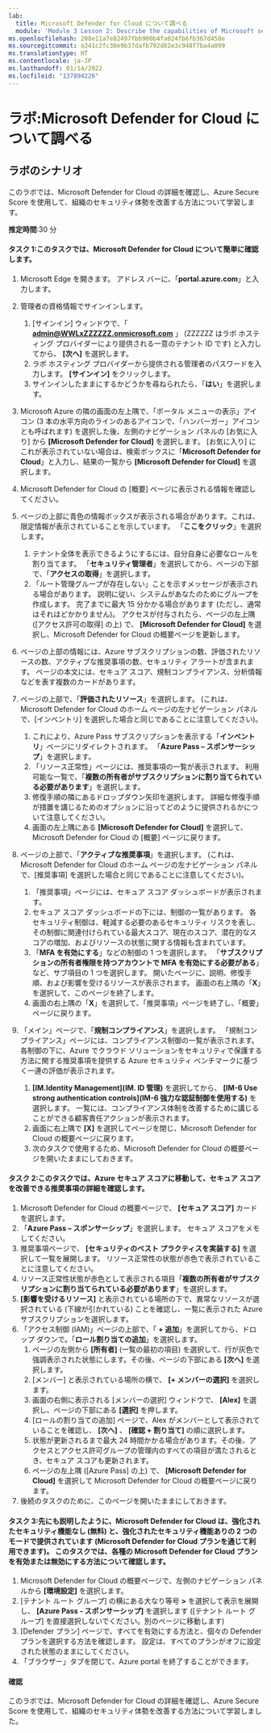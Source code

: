 ```yaml
---
lab:
  title: Microsoft Defender for Cloud について調べる
  module: 'Module 3 Lesson 2: Describe the capabilities of Microsoft security solutions: Describe security management capabilities of Azure'
ms.openlocfilehash: 208e11a7e82497fbb900b4fa024fb6fb367d458e
ms.sourcegitcommit: a341c2fc38e9b37dafb792d82e3c948f7ba4a099
ms.translationtype: HT
ms.contentlocale: ja-JP
ms.lasthandoff: 01/14/2022
ms.locfileid: "137894226"
---
```

# <a name="lab-explore-microsoft-defender-for-cloud"></a>ラボ:Microsoft Defender for Cloud について調べる

## <a name="lab-scenario"></a>ラボのシナリオ
このラボでは、Microsoft Defender for Cloud の詳細を確認し、Azure Secure Score を使用して、組織のセキュリティ体勢を改善する方法について学習します。

**推定時間**:30 分

#### <a name="task-1-in-this-task-you-will-take-a-brief-tour-of-microsoft-defender-for-cloud"></a>タスク 1:このタスクでは、Microsoft Defender for Cloud について簡単に確認します。
1.  Microsoft Edge を開きます。 アドレス バーに、「**portal.azure.com**」と入力します。

1. 管理者の資格情報でサインインします。
    1. [サインイン] ウィンドウで、「 **admin@WWLxZZZZZZ.onmicrosoft.com** 」 (ZZZZZZ はラボ ホスティング プロバイダーにより提供される一意のテナント ID です) と入力してから、 **[次へ]** を選択します。
    1. ラボ ホスティング プロバイダーから提供される管理者のパスワードを入力します。 **[サインイン]** をクリックします。
    1. サインインしたままにするかどうかを尋ねられたら、「**はい**」を選択します。

1. Microsoft Azure の隣の画面の左上隅で、「ポータル メニューの表示」アイコン (3 本の水平方向のラインのあるアイコンで、「ハンバーガー」アイコンとも呼ばれます) を選択した後、左側のナビゲーション パネルの [お気に入り] から **[Microsoft Defender for Cloud]** を選択します。  [お気に入り] にこれが表示されていない場合は、検索ボックスに「**Microsoft Defender for Cloud**」と入力し、結果の一覧から **[Microsoft Defender for Cloud]** を選択します。

1. Microsoft Defender for Cloud の [概要] ページに表示される情報を確認してください。  

1. ページの上部に青色の情報ボックスが表示される場合があります。これは、限定情報が表示されていることを示しています。  「**ここをクリック**」を選択します。
    1. テナント全体を表示できるようにするには、自分自身に必要なロールを割り当てます。  「**セキュリティ管理者**」を選択してから、ページの下部で、「**アクセスの取得**」を選択します。
    1. 「ルート管理グループが存在しない」ことを示すメッセージが表示される場合があります。  説明に従い、システムがあなたのためにグループを作成します。  完了までに最大 15 分かかる場合があります (ただし、通常はそれほどかかりません)。  アクセスが付与されたら、ページの左上隅 ([アクセス許可の取得] の上) で、 **[Microsoft Defender for Cloud]** を選択し、Microsoft Defender for Cloud の概要ページを更新します。

1. ページの上部の情報には、Azure サブスクリプションの数、評価されたリソースの数、アクティブな推奨事項の数、セキュリティ アラートが含まれます。  ページの本文には、セキュア スコア、規制コンプライアンス、分析情報などを表す複数のカードがあります。  

1. ページの上部で、「**評価されたリソース**」を選択します。  (これは、Microsoft Defender for Cloud のホーム ページの左ナビゲーション パネルで、[インベントリ] を選択した場合と同じであることに注意してください)。
    1. これにより、Azure Pass サブスクリプションを表示する「**インベントリ**」ページにリダイレクトされます。  「**Azure Pass – スポンサーシップ**」を選択します。
    1. 「リソース正常性」ページには、推奨事項の一覧が表示されます。  利用可能な一覧で、「**複数の所有者がサブスクリプションに割り当てられている必要があります**」を選択します。
    1. 修復手順の隣にあるドロップダウン矢印を選択します。 詳細な修復手順が措置を講じるためのオプションに沿ってどのように提供されるかについて注意してください。  
    1. 画面の左上隅にある **[Microsoft Defender for Cloud]** を選択して、Microsoft Defender for Cloud の [概要] ページに戻ります。

1. ページの上部で、「**アクティブな推奨事項**」を選択します。  (これは、Microsoft Defender for Cloud のホーム ページの左ナビゲーション パネルで、[推奨事項] を選択した場合と同じであることに注意してください)。
    1. 「推奨事項」ページには、セキュア スコア ダッシュボードが表示されます。
    1. セキュア スコア ダッシュボードの下には、制御の一覧があります。 各セキュリティ制御は、軽減する必要のあるセキュリティ リスクを表し、その制御に関連付けられている最大スコア、現在のスコア、潜在的なスコアの増加、およびリソースの状態に関する情報も含まれています。  
    1. 「**MFA を有効にする**」などの制御の 1 つを選択します。  「**サブスクリプションの所有者権限を持つアカウントで MFA を有効にする必要がある**」など、サブ項目の 1 つを選択します。  開いたページに、説明、修復手順、および影響を受けるリソースが表示されます。 画面の右上隅の「**X**」を選択して、このページを終了します。
    1. 画面の右上隅の「**X**」を選択して、「推奨事項」ページを終了し、「概要」ページに戻ります。

1. 「メイン」ページで、「**規制コンプライアンス**」を選択します。 「規制コンプライアンス」ページには、コンプライアンス制御の一覧が表示されます。  各制御の下に、Azure でクラウド ソリューションをセキュリティで保護する方法に関する推奨事項を提供する Azure セキュリティ ベンチマークに基づく一連の評価が表示されます。
    1. **[IM.Identity Management]\(IM. ID 管理\)** を選択してから、 **[IM-6 Use strong authentication controls]\(IM-6 強力な認証制御を使用する\)** を選択します。  一覧には、コンプライアンス体制を改善するために講じることができる顧客責任アクションが表示されます。
    1. 画面に右上隅で **[X]** を選択してページを閉じ、Microsoft Defender for Cloud の概要ページに戻ります。 
    1. 次のタスクで使用するため、Microsoft Defender for Cloud の概要ページを開いたままにしておきます。


#### <a name="task-2-in-this-task-you-will-navigate-to-azure-secure-score-and-explore-recommendations-that-can-improve-your-secure-score"></a>タスク 2:このタスクでは、Azure セキュア スコアに移動して、セキュア スコアを改善できる推奨事項の詳細を確認します。 

1. Microsoft Defender for Cloud の概要ページで、 **[セキュア スコア]** カードを選択します。
1. 「**Azure Pass – スポンサーシップ**」を選択します。  セキュア スコアをメモしてください。
1. 推奨事項ページで、 **[セキュリティのベスト プラクティスを実装する]** を選択して一覧を展開します。 リソース正常性の状態が赤色で表示されていることに注意してください。
1. リソース正常性状態が赤色として表示される項目「**複数の所有者がサブスクリプションに割り当てられている必要があります**」を選択します。 
1. **[影響を受けるリソース]** と表示されている場所の下で、異常なリソースが選択されている (下線が引かれている) ことを確認し、一覧に表示された Azure サブスクリプションを選択します。
1. 「アクセス制御 (IAM)」ページの上部で、「 **+ 追加**」を選択してから、ドロップ ダウンで。「**ロール割り当ての追加**」を選択します。
    1. ページの左側から **[所有者]** (一覧の最初の項目) を選択して、行が灰色で強調表示された状態にします。その後、ページの下部にある **[次へ]** を選択します。
    1. [メンバー] と表示されている場所の横で、 **[+ メンバーの選択]** を選択します。 
    1. 画面の右側に表示される [メンバーの選択] ウィンドウで、 **[Alex]** を選択し、ページの下部にある **[選択]** を押します。  
    1. [ロールの割り当ての追加] ページで、Alex がメンバーとして表示されていることを確認し、 **[次へ]** 、 **[確認 + 割り当て]** の順に選択します。
    1. 状態が更新されるまで最大 24 時間かかる場合があります。その後、アクセスとアクセス許可グループの管理内のすべての項目が満たされるとき、セキュア スコアも更新されます。
    1. ページの左上隅 ([Azure Pass] の上) で、 **[Microsoft Defender for Cloud]** を選択して Microsoft Defender for Cloud の概要ページに戻ります。
1. 後続のタスクのために、このページを開いたままにしておきます。


#### <a name="task-3--recall-that-microsoft-defender-for-cloud-is-offered-in-two-modes-without-enhanced-security-features-free-and-with-enhanced-security-features-which-are-available-through-the-microsoft-defender-for-cloud-plans-in-this-task-you-discover-how-to-enabledisable-the-various-microsoft-defender-for-cloud-plans"></a>タスク 3:先にも説明したように、Microsoft Defender for Cloud は、強化されたセキュリティ機能なし (無料) と、強化されたセキュリティ機能ありの 2 つのモードで提供されています (Microsoft Defender for Cloud プランを通じて利用できます)。 このタスクでは、各種の Microsoft Defender for Cloud プランを有効または無効にする方法について確認します。

1.  Microsoft Defender for Cloud の概要ページで、左側のナビゲーション パネルから **[環境設定]** を選択します。
1. [テナント ルート グループ] の横にある大なり等号 **>** を選択して表示を展開し、 **[Azure Pass - スポンサーシップ]** を選択します ([テナント ルート グループ] を直接選択しないでください。別のページに移動します)
1.  [Defender プラン] ページで、すべてを有効にする方法と、個々の Defender プランを選択する方法を確認します。 設定は、すべてのプランがオフに設定された状態のままにしてください。
1.  「ブラウザー」タブを閉じて、Azure portal を終了することができます。


#### <a name="review"></a>確認
このラボでは、Microsoft Defender for Cloud の詳細を確認し、Azure Secure Score を使用して、組織のセキュリティ体勢を改善する方法について学習しました。

